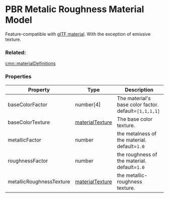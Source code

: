 # PBR Metalic Roughness Material Model

Feature-compatible with [glTF material](https://github.com/KhronosGroup/glTF/tree/master/specification/2.0#materials). With the exception of emissive texture.

### Related:

[cmn::materialDefinitions](materialDefinitions.cmn.md)
### Properties

| Property | Type | Description |
| --- | --- | --- |
| baseColorFactor | number[4] | The material's base color factor. default=`[1,1,1,1]` |
| baseColorTexture | [materialTexture](materialTexture.cmn.md) | The base color texture. |
| metallicFactor | number | the metalness of the material. default=`1.0` |
| roughnessFactor | number | the roughness of the material. default=`1.0` |
| metallicRoughnessTexture | [materialTexture](materialTexture.cmn.md) | the metallic-roughness texture. |

